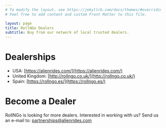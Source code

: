 ```yaml
---
# To modify the layout, see https://jekyllrb.com/docs/themes/#overriding-theme-defaults
# Feel free to add content and custom Front Matter to this file.

layout: page
title: RollNGo Dealers
subtitle: Buy from our network of local trusted dealers.
---
```


# Dealerships

* USA: [https://alienrides.com/](https://alienrides.com/)
* United Kingdom: [http://rollngo.co.uk/](http://rollngo.co.uk/)
* Spain: [https://rollngo.es/](https://rollngo.es/)

# Become a Dealer

RollNGo is looking for more dealers. Interested in working with us? Send us an e-mail to: partnerships@alienrides.com

